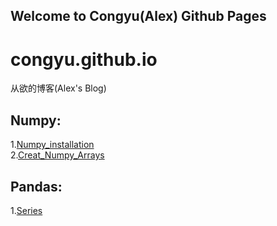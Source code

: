 ## Welcome to Congyu(Alex) Github Pages

congyu.github.io
===========================


从欲的博客(Alex's Blog)


Numpy:
-----------------------------
1.[Numpy_installation](https://github.com/CongyuAlexXu/congyu.github.io/blob/master/Numpy/1.Installation_numpy.md)  
2.[Creat_Numpy_Arrays](https://github.com/CongyuAlexXu/congyu.github.io/blob/master/Numpy/1.Installation_numpy.md)  


Pandas:
------------------------------
1.[Series](https://github.com/CongyuAlexXu/blog/blob/master/Pandas/Series.md)
